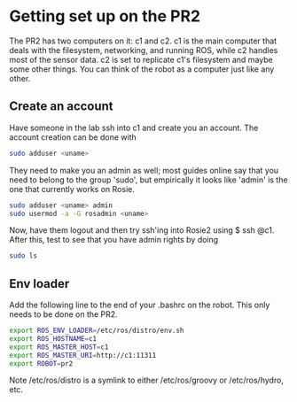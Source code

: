 # Getting set up on the PR2

The PR2 has two computers on it: c1 and c2. c1 is the main computer that deals with the filesystem, networking, and running ROS, while c2 handles most of the sensor data. c2 is set to replicate c1's filesystem and maybe some other things. You can think of the robot as a computer just like any other.

## Create an account

Have someone in the lab ssh into c1 and create you an account. The account creation can be done with
```bash
sudo adduser <uname>
```

They need to make you an admin as well; most guides online say that you need to belong to the group 'sudo', but empirically it looks like 'admin' is the one that currently works on Rosie.
```bash
sudo adduser <uname> admin
sudo usermod -a -G rosadmin <uname>
```

Now, have them logout and then try ssh'ing into Rosie2 using $ ssh <uname>@c1. After this, test to see that you have admin rights by doing
```bash
sudo ls
```

## Env loader
Add the following line to the end of your .bashrc on the robot. This only needs to be done on the PR2.
```bash
export ROS_ENV_LOADER=/etc/ros/distro/env.sh
export ROS_HOSTNAME=c1
export ROS_MASTER_HOST=c1
export ROS_MASTER_URI=http://c1:11311
export ROBOT=pr2
```

Note /etc/ros/distro is a symlink to either /etc/ros/groovy or /etc/ros/hydro, etc.
